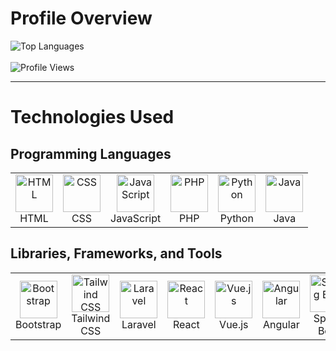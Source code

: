 # Profile Overview

![Top Languages](https://github-readme-stats.vercel.app/api/top-langs/?username=percivalyan&theme=dark&layout=compact&card_width=500&langs_count=10)
<br><br>
![Profile Views](https://komarev.com/ghpvc/?username=percivalyan&label=Profile%20Views&color=0e75b6&style=flat)

---

# Technologies Used

## Programming Languages
<table>
  <tr>
    <td align="center"><img src="https://upload.wikimedia.org/wikipedia/commons/6/61/HTML5_logo_and_wordmark.svg" alt="HTML" width="60"/><br>HTML</td>
    <td align="center"><img src="https://upload.wikimedia.org/wikipedia/commons/thumb/d/d5/CSS3_logo_and_wordmark.svg/800px-CSS3_logo_and_wordmark.svg.png" alt="CSS" width="60"/><br>CSS</td>
    <td align="center"><img src="https://upload.wikimedia.org/wikipedia/commons/6/6a/JavaScript-logo.png" alt="JavaScript" width="60"/><br>JavaScript</td>
    <td align="center"><img src="https://upload.wikimedia.org/wikipedia/commons/thumb/2/27/PHP-logo.svg/1920px-PHP-logo.svg.png" alt="PHP" width="60"/><br>PHP</td>
    <td align="center"><img src="https://upload.wikimedia.org/wikipedia/commons/c/c3/Python-logo-notext.svg" alt="Python" width="60"/><br>Python</td>
    <td align="center"><img src="https://upload.wikimedia.org/wikipedia/en/3/30/Java_programming_language_logo.svg" alt="Java" width="60"/><br>Java</td>
  </tr>
</table>

## Libraries, Frameworks, and Tools
<table>
  <tr>
    <td align="center"><img src="https://upload.wikimedia.org/wikipedia/commons/b/b2/Bootstrap_logo.svg" alt="Bootstrap" width="60"/><br>Bootstrap</td>
    <td align="center"><img src="https://upload.wikimedia.org/wikipedia/commons/thumb/9/95/Tailwind_CSS_logo.svg/1920px-Tailwind_CSS_logo.svg.png" alt="Tailwind CSS" width="60"/><br>Tailwind CSS</td>
    <td align="center"><img src="https://upload.wikimedia.org/wikipedia/commons/9/9a/Laravel.svg" alt="Laravel" width="60"/><br>Laravel</td>
    <td align="center"><img src="https://upload.wikimedia.org/wikipedia/commons/a/a7/React-icon.svg" alt="React" width="60"/><br>React</td>
    <td align="center"><img src="https://upload.wikimedia.org/wikipedia/commons/thumb/9/95/Vue.js_Logo_2.svg/1024px-Vue.js_Logo_2.svg.png" alt="Vue.js" width="60"/><br>Vue.js</td>
    <td align="center"><img src="https://upload.wikimedia.org/wikipedia/commons/c/cf/Angular_full_color_logo.svg" alt="Angular" width="60"/><br>Angular</td>
    <td align="center"><img src="https://upload.wikimedia.org/wikipedia/commons/thumb/7/79/Spring_Boot.svg/800px-Spring_Boot.svg.png" alt="Spring Boot" width="60"/><br>Spring Boot</td>
    <td align="center"><img src="https://upload.wikimedia.org/wikipedia/commons/thumb/3/38/Jupyter_logo.svg/800px-Jupyter_logo.svg.png" alt="Jupyter" width="60"/><br>Jupyter</td>
  </tr>
</table>
